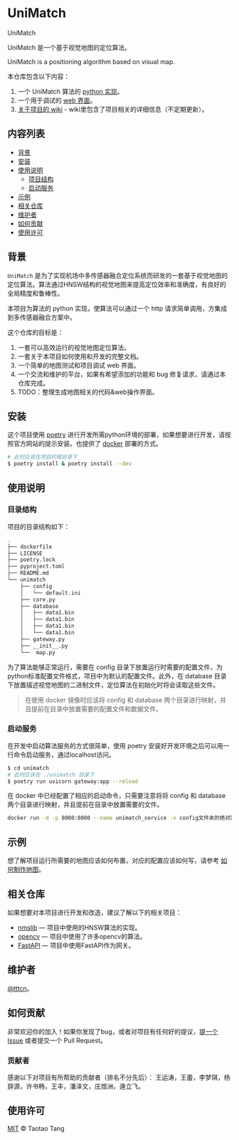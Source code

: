 # UniMatch

UniMatch

UniMatch 是一个基于视觉地图的定位算法。

UniMatch is a positioning algorithm based on visual map.

本仓库包含以下内容：

1. 一个 UniMatch 算法的 [python 实现](unimatch/core.py)。
2. 一个用于调试的 [web 界面](unimatch/gateway.py)。
3. [关于项目的 wiki](https://github.com/tttcn/unimatch/wiki) - wiki里包含了项目相关的详细信息（不定期更新）。

## 内容列表

- [背景](#背景)
- [安装](#安装)
- [使用说明](#使用说明)
    - [项目结构](#项目结构)
    - [启动服务](#启动服务)
- [示例](#示例)
- [相关仓库](#相关仓库)
- [维护者](#维护者)
- [如何贡献](#如何贡献)
- [使用许可](#使用许可)

## 背景

`UniMatch` 是为了实现机场中多传感器融合定位系统而研发的一套基于视觉地图的定位算法。算法通过HNSW结构的视觉地图来提高定位效率和准确度，有良好的全局精度和鲁棒性。

本项目为算法的 python 实现，使算法可以通过一个 http 请求简单调用，方集成到多传感器融合方案中。

这个仓库的目标是：

1. 一套可以高效运行的视觉地图定位算法。
2. 一套关于本项目如何使用和开发的完整文档。
3. 一个简单的地图测试和项目调试 web 界面。
4. 一个交流和维护的平台，如果有希望添加的功能和 bug 修复请求，请通过本仓库完成。
5. TODO：整理生成地图相关的代码&web操作界面。

## 安装

这个项目使用 [poetry](https://python-poetry.org/) 进行开发所需python环境的部署，如果想要进行开发，请按照官方网站的提示安装。也提供了 [docker](https://www.docker.com/) 部署的方式。

```sh
# 此时应该在项目的根目录下
$ poetry install & poetry install --dev
```

## 使用说明

### 目录结构

项目的目录结构如下：
```sh
.
├── dockerfile
├── LICENSE
├── poetry.lock
├── pyproject.toml
├── README.md
└── unimatch
    ├── config
    │   └── default.ini
    ├── core.py
    ├── database
    │   ├── data1.bin
    │   ├── data1.bin
    │   ├── data1.bin
    │   └── data1.bin
    ├── gateway.py
    ├── __init__.py
    └──  map.py
```
为了算法能够正常运行，需要在 config 目录下放置运行时需要的配置文件，为python标准配置文件格式，项目中为默认的配置文件。此外，在 database 目录下放置描述视觉地图的二进制文件，定位算法在初始化时将会读取这些文件。
> 在使用 docker 镜像时应该将 config 和 database 两个目录进行映射，并且提前在目录中放置需要的配置文件和数据文件。

### 启动服务

在开发中启动算法服务的方式很简单，使用 poetry 安装好开发环境之后可以用一行命令启动服务，通过localhost访问。

```sh
$ cd unimatch
# 此时应该在 ./unimatch 目录下
$ poetry run uvicorn gateway:app --reload
```

在 docker 中已经配置了相应的启动命令，只需要注意将将 config 和 database 两个目录进行映射，并且提前在目录中放置需要的文件。

```sh
docker run -d -p 8000:8000 --name unimatch_service -v config文件夹的绝对路径:/code/unimatch/config -v database文件夹的绝对路径:/code/unimatch/database unimatchdocker:buster
```


## 示例

想了解项目运行所需要的地图应该如何布置，对应的配置应该如何写，请参考 [如何制作地图](https://github.com/tttcn/unimatch/wiki/%E5%BB%BA%E5%9B%BE)。

## 相关仓库

如果想要对本项目进行开发和改造，建议了解以下的相关项目：

- [nmslib](https://github.com/nmslib/nmslib) — 项目中使用的HNSW算法的实现。
- [opencv](https://opencv.org/) — 项目中使用了许多opencv的算法。
- [FastAPI](https://fastapi.tiangolo.com/) — 项目中使用FastAPI作为网关。

## 维护者

[@tttcn](https://github.com/tttcn)。

## 如何贡献

非常欢迎你的加入！如果你发现了bug，或者对项目有任何好的提议，[提一个 Issue](https://github.com/tttcn/unimatch/issues/new) 或者提交一个 Pull Request。


### 贡献者

感谢以下对项目有所帮助的贡献者（排名不分先后）：
王运涛，王蕾，李梦琪，杨辞源，许书畅，王丰，潘泽文，庄煜洲，逄立飞。

## 使用许可

[MIT](LICENSE) © Taotao Tang